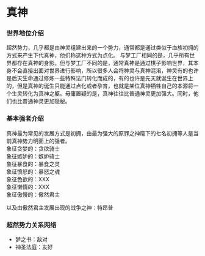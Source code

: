 # 真神

### 世界地位介绍
超然势力，几乎都是由神灵组建出来的一个势力，通常都是通过类似于血族初拥的方式来产生下代真神，他们称这种方式为点化。
与梦工厂相同的是，几乎所有世界都存在真神的身影。但与梦工厂不同的是，通常真神是通过棋子影响世界，其本身不会直接出面对世界进行影响，所以很多人会将神灵与真神混淆，神灵有的也许是后天生命通过修炼一些特殊法门转化而成的，有的也许是先天就诞生在世界上的，但是真神的诞生只能通过点化或者孕育，也就是某位真神牺牲自己的本源将一个生灵转化为真神之躯。毋庸置疑的是，真神往往比普通神灵更加强大。同时，他们也比普通神灵更加隐秘。

### 基本强者介绍
真神最为常见的发展方式是初拥，由最为强大的原罪之神麾下的七名初拥等人是当前真神势力明面上的强者。  
象征贪婪的：贪欲骑士  
象征嫉妒的：嫉妒骑士  
象征暴食的：暴食之灵  
象征愤怒的：暴怒之魂  
象征色欲的：XXX  
象征懒惰的：XXX  
象征傲慢的：傲然君主  

以及由傲然君主发展出现的战争之神：特昂普

### 超然势力关系网络

- 梦之书：敌对
- 神圣法庭：友好